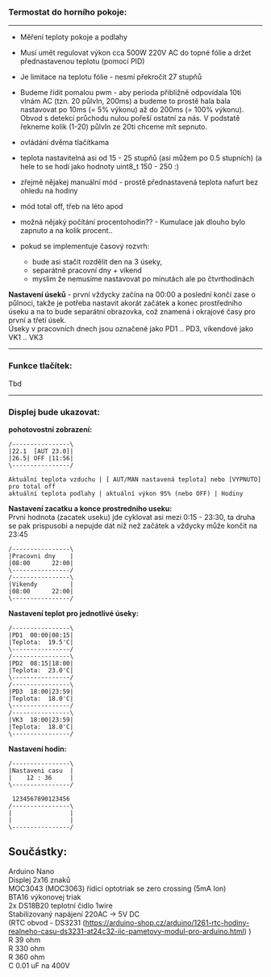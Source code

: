 
### Termostat do horního pokoje:
--------------------------------

- Měření teploty pokoje a podlahy
- Musí umět regulovat výkon cca 500W 220V AC do topné fólie a držet přednastavenou teplotu (pomocí PID)
- Je limitace na teplotu fólie - nesmí překročit 27 stupňů  
- Budeme řídit pomalou pwm - aby perioda přibližně odpovídala 10ti vlnám AC (tzn. 20 půlvln, 200ms) a budeme to prostě hala bala nastavovat po 10ms (= 5% výkonu) až do 200ms (= 100% výkonu). Obvod s detekcí průchodu nulou pořeší ostatní za nás. V podstatě řekneme kolik (1-20) půlvln ze 20ti chceme mít sepnuto.
- ovládání dvěma tlačítkama
- teplota nastavitelná asi od 15 - 25 stupňů (asi můžem po 0.5 stupních) (a hele to se hodí jako hodnoty uint8_t 150 - 250 :)
- zřejmě nějakej manuální mód - prostě přednastavená teplota nafurt bez ohledu na hodiny
- mód total off, třeb na léto apod
- možná nějaký počítání procentohodin?? - Kumulace jak dlouho bylo zapnuto a na kolik procent..

- pokud se implementuje časový rozvrh:
  - bude asi stačit rozdělit den na 3 úseky,
  - separátně pracovní dny + víkend
  - myslim že nemusíme nastavovat po minutách ale po čtvrthodinách

__Nastavení úseků__ - první vždycky začína na 00:00 a poslední končí zase o půlnoci, takže je potřeba nastavit akorát začátek a konec prostředního úseku a na to bude separátní obrazovka, což znamená i okrajové časy pro první a třetí úsek.  
Úseky v pracovních dnech jsou označené jako PD1 .. PD3, víkendové jako VK1 .. VK3

--------------------------------
### Funkce tlačítek:
Tbd





--------------------------------
### Displej bude ukazovat:


__pohotovostní zobrazení:__
```
/----------------\
|22.1  [AUT 23.0]|
|26.5| OFF |11:56|
\----------------/

Aktuální teplota vzduchu | [ AUT/MAN nastavená teplota] nebo [VYPNUTO] pro total off
aktuální teplota podlahy | aktuální výkon 95% (nebo OFF) | Hodiny
```
  
__Nastavení zacatku a konce prostredniho useku:__  
Prvni hodnota (zacatek useku) jde cyklovat asi mezi 0:15 - 23:30, ta druha se pak prispusobi a nepujde dát níž než začátek a vždycky může končit na 23:45
```
/----------------\
|Pracovni dny    |
|08:00      22:00|
\----------------/
/----------------\
|Vikendy         |
|08:00      22:00|
\----------------/
```
  
__Nastavení teplot pro jednotlivé úseky:__
```
/----------------\
|PD1  00:00|08:15|
|Teplota:  19.5'C|
\----------------/
/----------------\
|PD2  08:15|18:00|
|Teplota:  23.0'C|
\----------------/
/----------------\
|PD3  18:00|23:59|
|Teplota:  18.0'C|
\----------------/
/----------------\
|VK3  18:00|23:59|
|Teplota:  18.0'C|
\----------------/
```

__Nastavení hodin:__
```
/----------------\
|Nastaveni casu  |
|    12 : 36     |
\----------------/

 1234567890123456
/----------------\
|                |
|                |
\----------------/
```

Součástky:
----------------------
Arduino Nano  
Displej 2x16 znaků  
MOC3043 (MOC3063) řídicí optotriak se zero crossing (5mA Ion)  
BTA16 výkonovej triak  
2x DS18B20 teplotní čidlo 1wire  
Stabilizovaný napájení 220AC -> 5V DC  
(RTC obvod - DS3231 (https://arduino-shop.cz/arduino/1261-rtc-hodiny-realneho-casu-ds3231-at24c32-iic-pametovy-modul-pro-arduino.html) )  
R 39 ohm  
R 330 ohm  
R 360 ohm  
C 0.01 uF na 400V  
